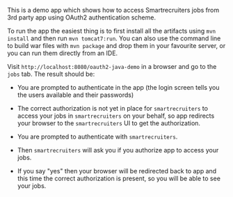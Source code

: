 This is a demo app which shows how to access Smartrecruiters jobs from 3rd party app using OAuth2 authentication scheme.

To run the app the easiest thing is to first install all the
artifacts using `mvn install` and then run `mvn tomcat7:run`.  You can also use the
command line to build war files with `mvn package` and drop them in
your favourite server, or you can run them directly from an IDE.

Visit `http://localhost:8080/oauth2-java-demo` in a browser and go to the
`jobs` tab.  The result should be:

* You are prompted to authenticate in the app (the login screen tells
  you the users available and their passwords)
  
* The correct authorization is not yet in place for `smartrecruiters` to access
  your jobs in `smartrecruiters` on your behalf, so app redirects your
  browser to the `smartrecruiters` UI to get the authorization.

* You are prompted to authenticate with `smartrecruiters`.

* Then `smartrecruiters` will ask you if you authorize app to access your
  jobs.
  
* If you say "yes" then your browser will be redirected back to app
  and this time the correct authorization is present, so you will be
  able to see your jobs.

